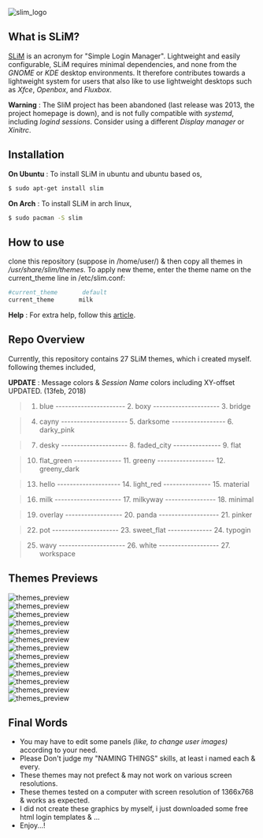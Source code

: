 ![slim_logo](https://raw.githubusercontent.com/adi1090x/slim_themes/master/previews/logo_slim.png) <br />

## What is SLiM?
[SLiM](https://sourceforge.net/projects/slim.berlios/) is an acronym for "Simple Login Manager". Lightweight and easily configurable, SLiM requires minimal dependencies, and none from the *GNOME* or *KDE* desktop environments. It therefore contributes towards a lightweight system for users that also like to use lightweight desktops such as *Xfce*, *Openbox*, and *Fluxbox*. 

**Warning** : The SliM project has been abandoned (last release was 2013, the project homepage is down), and is not fully compatible with *systemd*, including *logind sessions*. Consider using a different *Display manager* or *Xinitrc*.

## Installation

**On Ubuntu** : To install SLiM in ubuntu and ubuntu based os,

```sh
$ sudo apt-get install slim
```

**On Arch** : To install SLiM in arch linux,

```sh
$ sudo pacman -S slim
```

## How to use

clone this repository (suppose in /home/user/) & then copy all themes in */usr/share/slim/themes*.
To apply new theme, enter the theme name on the current_theme line in /etc/slim.conf:

```sh
#current_theme       default
current_theme       milk
```
**Help** : For extra help, follow this [article](https://wiki.archlinux.org/index.php/SLiM).

## Repo Overview

Currently, this repository contains 27 SLiM themes, which i created myself. following themes included,

**UPDATE** : Message colors & *Session Name* colors including XY-offset UPDATED. (13feb, 2018)

> 1. blue ---------------------- 2. boxy --------------------- 3. bridge

> 4. cayny --------------------- 5. darksome ----------------- 6. darky_pink

> 7. desky --------------------- 8. faded_city --------------- 9. flat

> 10. flat_green --------------- 11. greeny ------------------ 12. greeny_dark

> 13. hello -------------------- 14. light_red --------------- 15. material

> 16. milk --------------------- 17. milkyway ---------------- 18. minimal

> 19. overlay ------------------ 20. panda ------------------- 21. pinker

> 22. pot  --------------------- 23. sweet_flat -------------- 24. typogin

> 25. wavy --------------------- 26. white ------------------- 27. workspace

## Themes Previews

![themes_preview](https://raw.githubusercontent.com/adi1090x/slim_themes/master/previews/preview_1.png) <br />
![themes_preview](https://raw.githubusercontent.com/adi1090x/slim_themes/master/previews/preview_2.png) <br />
![themes_preview](https://raw.githubusercontent.com/adi1090x/slim_themes/master/previews/preview_3.png) <br />
![themes_preview](https://raw.githubusercontent.com/adi1090x/slim_themes/master/previews/preview_4.png) <br />
![themes_preview](https://raw.githubusercontent.com/adi1090x/slim_themes/master/previews/preview_5.png) <br />
![themes_preview](https://raw.githubusercontent.com/adi1090x/slim_themes/master/previews/preview_6.png) <br />
![themes_preview](https://raw.githubusercontent.com/adi1090x/slim_themes/master/previews/preview_7.png) <br />
![themes_preview](https://raw.githubusercontent.com/adi1090x/slim_themes/master/previews/preview_8.png) <br />
![themes_preview](https://raw.githubusercontent.com/adi1090x/slim_themes/master/previews/preview_9.png) <br />
![themes_preview](https://raw.githubusercontent.com/adi1090x/slim_themes/master/previews/preview_10.png) <br />
![themes_preview](https://raw.githubusercontent.com/adi1090x/slim_themes/master/previews/preview_11.png) <br />
![themes_preview](https://raw.githubusercontent.com/adi1090x/slim_themes/master/previews/preview_12.png) <br />
![themes_preview](https://raw.githubusercontent.com/adi1090x/slim_themes/master/previews/preview_13.png) <br />


## Final Words

- You may have to edit some panels *(like, to change user images)* according to your need.
- Please Don't judge my "NAMING THINGS" skills, at least i named each & every.
- These themes may not prefect & may not work on various screen resolutions.
- These themes tested on a computer with screen resolution of 1366x768 & works as expected.
- I did not create these graphics by myself, i just downloaded some free html login templates & ...
- Enjoy...!
